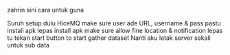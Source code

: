 zahrin sini cara untuk guna

Suruh setup dulu HiceMQ 
make sure user ade URL, username & pass
pastu install apk
lepas install apk make sure allow fine location & notification
lepas tu tekan start button to start gather dataset
Nanti aku letak server sekali untuk sub data
